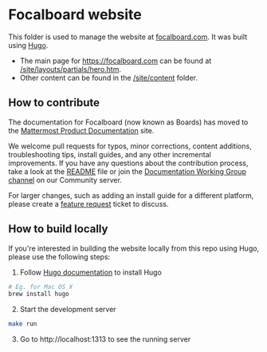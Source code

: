 # Focalboard website

This folder is used to manage the website at [focalboard.com](https://www.focalboard.com/). It was built using [Hugo](https://gohugo.io/).

- The main page for https://focalboard.com can be found at [/site/layouts/partials/hero.htm](site/layouts/partials).
- Other content can be found in the [/site/content](site/content) folder.

## How to contribute

The documentation for Focalboard (now known as Boards) has moved to the [Mattermost Product Documentation](https://docs.mattermost.com/guides/boards.html) site.

We welcome pull requests for typos, minor corrections, content additions, troubleshooting tips, install guides, and any other incremental improvements. If you have any questions about the contribution process, take a look at the [README](https://github.com/mattermost/docs/blob/master/README.md) file or join the [Documentation Working Group channel](https://community.mattermost.com/core/channels/dwg-documentation-working-group) on our Community server.

For larger changes, such as adding an install guide for a different platform, please create a [feature request](https://github.com/mattermost/focalboard/issues/new?assignees=&labels=enhancement&template=enhancement.md&title=Feature+Request%3A+) ticket to discuss.

## How to build locally

If you're interested in building the website locally from this repo using Hugo, please use the following steps:

1. Follow [Hugo documentation](https://gohugo.io/getting-started/installing/) to install Hugo

```bash
# Eg. for Mac OS X
brew install hugo
```


2. Start the development server

```bash
make run
```

3. Go to http://localhost:1313 to see the running server
